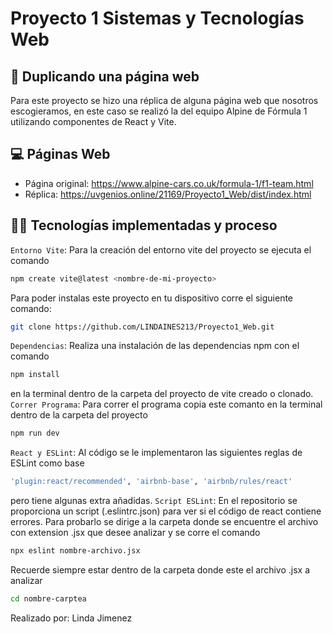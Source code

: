 # Proyecto 1 Sistemas y Tecnologías Web

## 🚗 Duplicando una página web

Para este proyecto se hizo una réplica de alguna página web que nosotros escogieramos, en este caso se realizó la del equipo Alpine de Fórmula 1 utilizando componentes de React y Vite.

## 💻 Páginas Web
- Página original: https://www.alpine-cars.co.uk/formula-1/f1-team.html
- Réplica: https://uvgenios.online/21169/Proyecto1_Web/dist/index.html

## 👩‍💻 Tecnologías implementadas y proceso

`Entorno Vite`: Para la creación del entorno vite del proyecto se ejecuta el comando 
```bash
npm create vite@latest <nombre-de-mi-proyecto>
```
Para poder instalas este proyecto en tu dispositivo corre el siguiente comando:
```bash
git clone https://github.com/LINDAINES213/Proyecto1_Web.git
```
`Dependencias`: Realiza una instalación de las dependencias npm con el comando 
```bash
npm install
``` 
en la terminal dentro de la carpeta del proyecto de vite creado o clonado. <br>
`Correr Programa`: Para correr el programa copia este comanto en la terminal dentro de la carpeta del proyecto
```bash
npm run dev
```
`React y ESLint`: Al código se le implementaron las siguientes reglas de ESLint como base 
```bash
'plugin:react/recommended', 'airbnb-base', 'airbnb/rules/react' 
``` 
pero tiene algunas extra añadidas.
`Script ESLint`: En el repositorio se proporciona un script (.eslintrc.json) para ver si el código de react contiene errores. Para probarlo se dirige a la carpeta donde se encuentre el archivo con extension .jsx que desee analizar y se corre el comando 
```bash
npx eslint nombre-archivo.jsx
```
Recuerde siempre estar dentro de la carpeta donde este el archivo .jsx a analizar
```bash
cd nombre-carptea
```

Realizado por: Linda Jimenez

